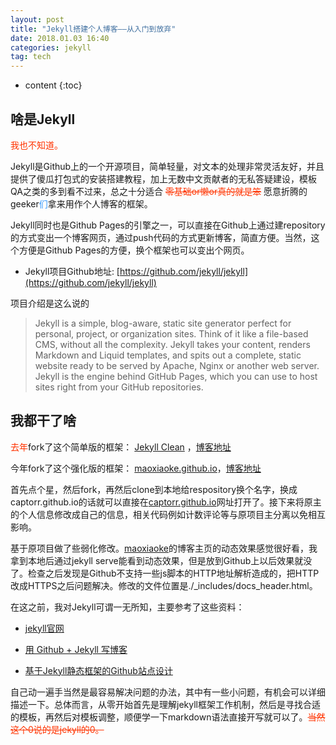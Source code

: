 ```yaml
---
layout: post
title: "Jekyll搭建个人博客——从入门到放弃"
date: 2018.01.03 16:40
categories: jekyll
tag: tech
---
```

* content
{:toc}


## 啥是Jekyll

<font color="#FF3300">我也不知道。</font>

Jekyll是Github上的一个开源项目，简单轻量，对文本的处理非常灵活友好，并且提供了傻瓜打包式的安装搭建教程，加上无数中文贡献者的无私答疑建设，模板QA之类的多到看不过来，总之十分适合 <font color="#FF3300"><del>零基础or懒or真的就是笨</del></font> 愿意折腾的geeker<font color="#3399FF">们</font>拿来用作个人博客的框架。

Jekyll同时也是Github Pages的引擎之一，可以直接在Github上通过建repository的方式变出一个博客网页，通过push代码的方式更新博客，简直方便。当然，这个方便是Github Pages的方便，换个框架也可以变出个网页。

+ Jekyll项目Github地址: [https://github.com/jekyll/jekyll](https://github.com/jekyll/jekyll)

项目介绍是这么说的

>Jekyll is a simple, blog-aware, static site generator perfect for personal, project, or organization sites. Think of it like a file-based CMS, without all the complexity. Jekyll takes your content, renders Markdown and Liquid templates, and spits out a complete, static website ready to be served by Apache, Nginx or another web server. Jekyll is the engine behind GitHub Pages, which you can use to host sites right from your GitHub repositories.

## 我都干了啥

<font color="#FF3300">去年</font>fork了这个简单版的框架： [Jekyll Clean](https://github.com/scotte/jekyll-clean) ，[博客地址](https://github.com/scotte/jekyll-clean)

今年fork了这个强化版的框架： [maoxiaoke.github.io](https://github.com/maoxiaoke/maoxiaoke.github.io)，[博客地址](http://xiaokedada.com/)

首先点个星，然后fork，再然后clone到本地给respository换个名字，换成captorr.github.io的话就可以直接在[captorr.github.io](http://captorr.github.io)网址打开了。接下来将原主的个人信息修改成自己的信息，相关代码例如计数评论等与原项目主分离以免相互影响。

基于原项目做了些弱化修改。[maoxiaoke](https://github.com/maoxiaoke/maoxiaoke.github.io)的博客主页的动态效果感觉很好看，我拿到本地后通过jekyll serve能看到动态效果，但是放到Github上以后效果就没了。检查之后发现是Github不支持一些js脚本的HTTP地址解析造成的，把HTTP改成HTTPS之后问题解决。修改的文件位置是./_includes/docs_header.html。

在这之前，我对Jekyll可谓一无所知，主要参考了这些资料：

+ [jekyll官网](https://jekyllrb.com/)

+ [用 Github + Jekyll 写博客](http://blog.csdn.net/u014015972/article/details/50497254)

+ [基于Jekyll静态框架的Github站点设计](http://xiaokedada.com/2017/02/22/Jekyll-Cpanel/)

自己动一遍手当然是最容易解决问题的办法，其中有一些小问题，有机会可以详细描述一下。总体而言，从零开始首先是理解jekyll框架工作机制，然后是寻找合适的模板，再然后对模板调整，顺便学一下markdown语法直接开写就可以了。<font color="#FF3300"><del>当然这个0说的是jekyll的0。</del></font>







